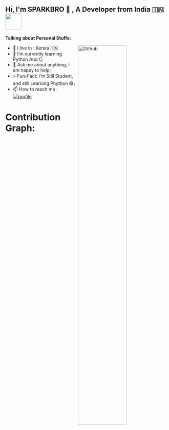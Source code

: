 <!-- Your title -->
## Hi, I'm SPARKBRO 👋 , A Developer from India 🇮🇳 <img src="https://camo.githubusercontent.com/9ac37deb639be55b527c43769735278bc5181cfc6cd9e122b42ae827c907a2d6/68747470733a2f2f692e70696e696d672e636f6d2f6f726967696e616c732f30312f36332f36632f30313633366335343334636430343632303836363230633630666466656331362e676966" width="50px">

<!-- Your badges
You can use the website to generate badges: https://shields.io/
-->
<!-- Talking about you -->
**Talking about Personal Stuffs:**

<!-- Any image aligned to the right. Beware the width -->
<img width="55%" align="right" alt="Github" src="https://raw.githubusercontent.com/onimur/.github/master/.resources/git-header.svg" />


- 🗿 I live in : Kerala 🇮🇳  <br>
- 🔭 I’m currently learning Python And C; 
- 💬 Ask me about anything, I am happy to help;
- ⚡ Fun-Fact: I'm Still Student, and still Learning Phython 😅;
- 📫 How to reach me : [![profile](https://img.shields.io/badge/Contact%20me-On%20Telegram-blue)](https://t.me/SPA4KBRO)


# Contribution Graph:
<a href="https://github.com/SPARKB6O">
<p align="center">
    

